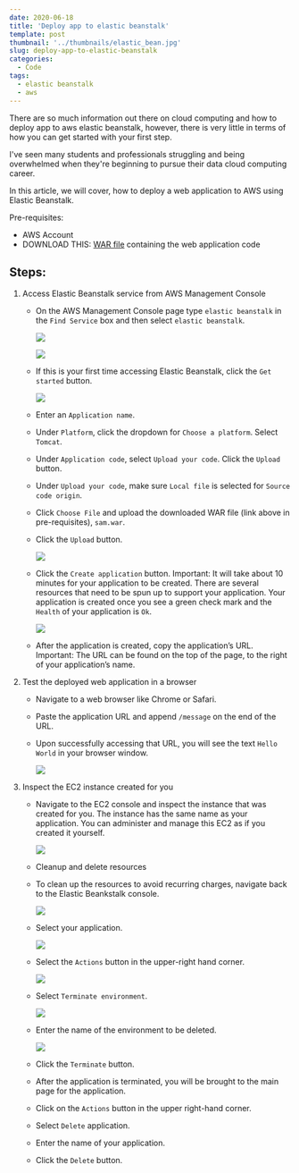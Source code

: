 ```yaml
---
date: 2020-06-18
title: 'Deploy app to elastic beanstalk'
template: post
thumbnail: '../thumbnails/elastic_bean.jpg'
slug: deploy-app-to-elastic-beanstalk
categories:
  - Code
tags:
  - elastic beanstalk
  - aws
---
```


There are so  much information out there on cloud computing and how to deploy app to aws elastic beanstalk, however, there is very little in terms of how you can get started with your first step. 

I've seen many students and professionals struggling and being overwhelmed when they're beginning to pursue their data cloud computing career. 

In this article, we will cover, how to deploy a web  application to AWS  using Elastic Beanstalk.

Pre-requisites:
 - AWS Account
 - DOWNLOAD THIS: [WAR file](https://drive.google.com/file/d/1NTr2LtxTfXdmPOj2QSdH8xTSKciqP7BN/view?usp=sharing) containing the web application code

## Steps:
1. Access Elastic Beanstalk service from AWS Management Console
    - On the AWS Management Console page type ```elastic beanstalk``` in the ```Find Service``` box and then select ```elastic beanstalk```.

      ![](../images/elastic.png)

      ![](../images/elastic2.png)
    
    - If this is your first time accessing Elastic Beanstalk, click the ```Get started``` button.

      ![](../images/elastic3.png)

    - Enter an ```Application name```.

    - Under ```Platform```, click the dropdown for ```Choose a platform```. Select ```Tomcat```.

    - Under ```Application code```, select ```Upload your code```. Click the ```Upload``` button.

    - Under ```Upload your code```, make sure ```Local file``` is selected for ```Source code origin```.

    - Click ```Choose File``` and upload the downloaded WAR file (link above in pre-requisites), ```sam.war```.

    - Click the ```Upload``` button.

       ![](../images/elastic4.png)

    - Click the ```Create application``` button. Important: It will take about 10 minutes for your application to be created. There are several resources that need to be spun up to support your application. Your application is created once you see a green check mark and the ```Health``` of your application is ```Ok```.

       ![](../images/elastic5.png)

    - After the application is created, copy the application’s URL. Important: The URL can be found on the top of the page, to the right of your application’s name.

2. Test the deployed web application in a browser
    - Navigate to a web browser like Chrome or Safari.
    
    - Paste the application URL and append ```/message``` on the end of the URL.

    - Upon successfully accessing that URL, you will see the text ```Hello World``` in your browser window.

      ![](../images/elastic6.png)

3. Inspect the EC2 instance created for you
    - Navigate to the EC2 console and inspect the instance that was created for you. The instance has the same name as your application. You can administer and manage this EC2 as if you created it yourself.

      ![](../images/elastic7.png)

    - Cleanup and delete resources

    - To clean up the resources to avoid recurring charges, navigate back to the Elastic Beankstalk console.

      ![](../images/elastic8.png)

    - Select your application.

      ![](../images/elastic9.png)

    - Select the ```Actions``` button in the upper-right hand corner.

      ![](../images/elastic11.png)

    - Select ```Terminate environment```.

      ![](../images/elastic11.png)

    - Enter the name of the environment to be deleted.

      ![](../images/elastic12.png)

    - Click the ```Terminate``` button.

    - After the application is terminated, you will be brought to the main page for the application.

    - Click on the ```Actions``` button in the upper right-hand corner.

    - Select ```Delete``` application.

    - Enter the name of your application.

    - Click the ```Delete``` button.
